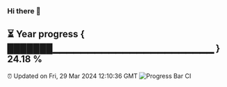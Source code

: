 ### Hi there 👋
⏳ Year progress { ███████▁▁▁▁▁▁▁▁▁▁▁▁▁▁▁▁▁▁▁▁▁▁▁ } 24.18 %
---
⏰ Updated on Fri, 29 Mar 2024 12:10:36 GMT
![Progress Bar CI](https://github.com/Moyi321/Moyi321/workflows/Progress%20Bar%20CI/badge.svg)
